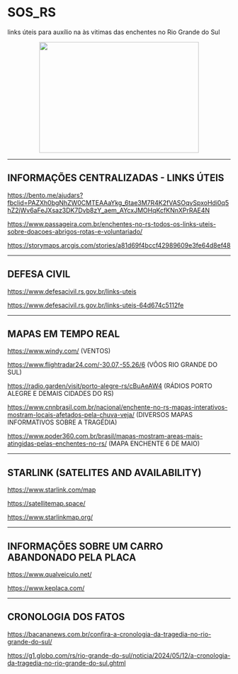 # SOS_RS
links úteis para auxílio na às vitimas das enchentes no Rio Grande do Sul

<p align="center">
  <img src="https://github.com/heltonx/SOS_RS/assets/52825808/0bf8b97b-04e3-434b-9a91-c3f1218aa391" width=360px height=250px />
</p>


------------
INFORMAÇÕES CENTRALIZADAS - LINKS ÚTEIS
------------

https://bento.me/ajudars?fbclid=PAZXh0bgNhZW0CMTEAAaYkg_6tae3M7R4K2fVASOqvSpxoHdi0q5hZ2jWv6aFeJXsaz3DK7Dvb8zY_aem_AYcxJMOHqKcfKNnXPrRAE4N

https://www.passageira.com.br/enchentes-no-rs-todos-os-links-uteis-sobre-doacoes-abrigos-rotas-e-voluntariado/

https://storymaps.arcgis.com/stories/a81d69f4bccf42989609e3fe64d8ef48

------------
DEFESA CIVIL
------------

https://www.defesacivil.rs.gov.br/links-uteis

https://www.defesacivil.rs.gov.br/links-uteis-64d674c5112fe


------------
MAPAS EM TEMPO REAL
------------

https://www.windy.com/ (VENTOS)

https://www.flightradar24.com/-30.07,-55.26/6 (VÔOS RIO GRANDE DO SUL)

https://radio.garden/visit/porto-alegre-rs/cBuAeAW4 (RÁDIOS PORTO ALEGRE E DEMAIS CIDADES DO RS)

https://www.cnnbrasil.com.br/nacional/enchente-no-rs-mapas-interativos-mostram-locais-afetados-pela-chuva-veja/ (DIVERSOS MAPAS INFORMATIVOS SOBRE A TRAGÉDIA)

https://www.poder360.com.br/brasil/mapas-mostram-areas-mais-atingidas-pelas-enchentes-no-rs/ (MAPA ENCHENTE 6 DE MAIO)

------------
STARLINK (SATELITES AND AVAILABILITY)
------------

https://www.starlink.com/map

https://satellitemap.space/

https://www.starlinkmap.org/

------------
INFORMAÇÕES SOBRE UM CARRO ABANDONADO PELA PLACA
------------

https://www.qualveiculo.net/

https://www.keplaca.com/


------------
CRONOLOGIA DOS FATOS
------------

https://bacananews.com.br/confira-a-cronologia-da-tragedia-no-rio-grande-do-sul/

https://g1.globo.com/rs/rio-grande-do-sul/noticia/2024/05/12/a-cronologia-da-tragedia-no-rio-grande-do-sul.ghtml




